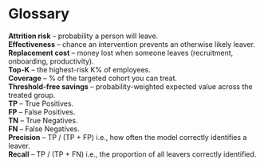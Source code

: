 # Glossary
**Attrition risk** – probability a person will leave.  
**Effectiveness** – chance an intervention prevents an otherwise likely leaver.  
**Replacement cost** – money lost when someone leaves (recruitment, onboarding, productivity).  
**Top-K** – the highest-risk K% of employees.  
**Coverage** – % of the targeted cohort you can treat.  
**Threshold-free savings** – probability-weighted expected value across the treated group.  
**TP** – True Positives.  
**FP** – False Positives.  
**TN** – True Negatives.  
**FN** – False Negatives.  
**Precision** – TP / (TP + FP) i.e., how often the model correctly identifies a leaver.  
**Recall** – TP / (TP + FN) i.e., the proportion of all leavers correctly identified.  